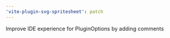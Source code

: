 ```yaml
---
'vite-plugin-svg-spritesheet': patch
---
```


Improve IDE experience for PluginOptions by adding comments
